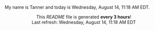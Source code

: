 My name is Tanner and today is Wednesday, August 14, 11:18 AM EDT.

<p align="center">This <i>README</i> file is generated <b>every 3 hours</b>!</br>Last refresh: Wednesday, August 14, 11:18 AM EDT<br /></p>
